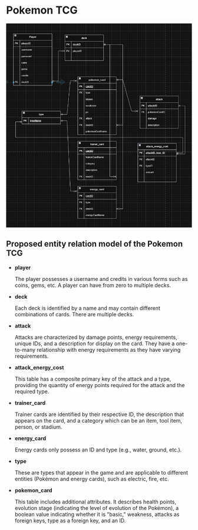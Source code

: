 # Pokemon TCG

![ER-Model Image](./pokemonUMLfinal.png)

## Proposed entity relation model of the Pokemon TCG

- **player**

  The player possesses a username and credits in various forms such as coins, gems, etc. A player can have from zero to multiple decks.

- **deck**

  Each deck is identified by a name and may contain different combinations of cards. There are multiple decks.

- **attack**

  Attacks are characterized by damage points, energy requirements, unique IDs, and a description for display on the card. They have a one-to-many relationship with energy requirements as they have varying requirements.

- **attack_energy_cost**

  This table has a composite primary key of the attack and a type, providing the quantity of energy points required for the attack and the required type.

- **trainer_card**

  Trainer cards are identified by their respective ID, the description that appears on the card, and a category which can be an item, tool item, person, or stadium.

- **energy_card**

  Energy cards only possess an ID and type (e.g., water, ground, etc.).

- **type**

  These are types that appear in the game and are applicable to different entities (Pokémon and energy cards), such as electric, fire, etc.

- **pokemon_card**

  This table includes additional attributes. It describes health points, evolution stage (indicating the level of evolution of the Pokémon), a boolean value indicating whether it is "basic," weakness, attacks as foreign keys, type as a foreign key, and an ID.
